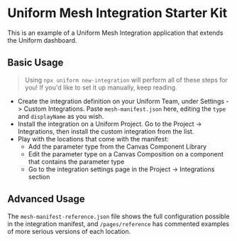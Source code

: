 # Uniform Mesh Integration Starter Kit

This is an example of a Uniform Mesh Integration application that extends the Uniform dashboard.

## Basic Usage

> Using `npx uniform new-integration` will perform all of these steps for you!
> If you'd like to set it up manually, keep reading.

- Create the integration definition on your Uniform Team, under Settings -> Custom Integrations. Paste `mesh-manifest.json` here, editing the `type` and `displayName` as you wish.
- Install the integration on a Uniform Project. Go to the Project -> Integrations, then install the custom integration from the list.
- Play with the locations that come with the manifest:
  - Add the parameter type from the Canvas Component Library
  - Edit the parameter type on a Canvas Composition on a component that contains the parameter type
  - Go to the integration settings page in the Project -> Integrations section

## Advanced Usage

The `mesh-manifest-reference.json` file shows the full configuration possible in the integration manifest, and `/pages/reference` has commented examples of more serious versions of each location.

